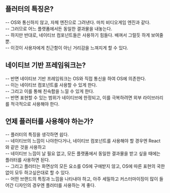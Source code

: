 

## 플러터의 특징은?

-- OS와 통신하지 않고, 자체 엔진으로 그려낸다. 마치 비디오게임 엔진과 같다.  
-- 그러므로 어느 플랫폼에서든 동일한 결과물을 내놓는다.  
-- 하지만 반대로, 네이티브 컴포넌트들은 사용하기 힘들다. 배껴서 그럴듯 하게 보여줄 뿐.  
-- 이것이 사용자에게 친근함이 아닌 거리감을 느껴지게 할 수 있다.  


## 네이티브 기반 프레임워크는?  

-- 반면 네이티브 기반 프레임워크는 OS와 직접 통신을 하여 OS에 의존한다.  
-- 이는 네이티브 컴포넌트를 사용할 수 있게 한다.  
-- 그리고 이를 통해 친숙함을 느낄 수 있게 한다.  
-- 반면 표현할 수 있는 범위가 네이티브에 한정되고, 이를 극복하려면 외부 라이브러리를 적극적으로 사용해야 한다.  


## 언제 플러터를 사용해야 하는가?  

-- 플러터의 특징을 생각하면 쉽다.  
-- 네이티브의 느낌이 나야한다거나, 네이티브 컴포넌트를 사용해야 할 경우엔 React 와 같은 것을 사용하고  
-- 네이티브 느낌이 날 필요 없고, 모든 플랫폼에서 동일한 결과물을 받고 싶을 때에는 플러터를 사용하면 된다.  
-- 그리고 플러터는 화면상의 모든 요소를 OS에 구애받지 않고, OS에 따른 표현의 국한 없이 모두 하고싶은대로 할 수 있다.  
-- 어떤 브랜드의 특징과 느낌을 나타내야 하고, 아주 세밀하고 커스터마이징이 많이 들어간 디자인의 경우엔 플러터를 사용하는 게 좋다.  